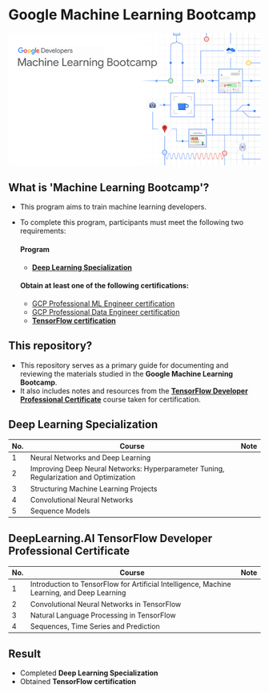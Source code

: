 # Google Machine Learning Bootcamp

![img](./assets/front.png)

## What is 'Machine Learning Bootcamp'?

- This program aims to train machine learning developers.
- To complete this program, participants must meet the following two requirements:

  #### Program
    - [**Deep Learning Specialization**](https://www.coursera.org/specializations/deep-learning)

  #### Obtain at least one of the following certifications:
    - [GCP Professional ML Engineer certification](https://cloud.google.com/certification/machine-learning-engineer)
    - [GCP Professional Data Engineer certification](https://cloud.google.com/certification/data-engineer)
    - [**TensorFlow certification**](https://www.tensorflow.org/certificate)

## This repository?
- This repository serves as a primary guide for documenting and reviewing the materials studied in the **Google Machine Learning Bootcamp**.
- It also includes notes and resources from the [**TensorFlow Developer Professional Certificate**](https://www.coursera.org/professional-certificates/tensorflow-in-practice) course taken for certification.

## Deep Learning Specialization
|No.|Course|Note|
|---|---|---|
|1|Neural Networks and Deep Learning||
|2|Improving Deep Neural Networks: Hyperparameter Tuning, Regularization and Optimization||
|3|Structuring Machine Learning Projects||
|4|Convolutional Neural Networks||
|5|Sequence Models||


## DeepLearning.AI TensorFlow Developer Professional Certificate
|No.|Course|Note|
|---|---|---|
|1|Introduction to TensorFlow for Artificial Intelligence, Machine Learning, and Deep Learning|||
|2|Convolutional Neural Networks in TensorFlow|||
|3|Natural Language Processing in TensorFlow|||
|4|Sequences, Time Series and Prediction|||


## Result
- Completed **Deep Learning Specialization**
- Obtained **TensorFlow certification**

